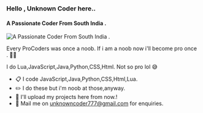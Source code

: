 ### Hello , Unknown Coder here.. 
#### A Passionate Coder From South India . 
![A Passionate Coder From South India . ](https://media.discordapp.net/attachments/805840626574688286/806388502224830474/banner.png)

Every ProCoders was once a noob. If i am a noob now i'll become pro once . ✌🏼

I do Lua,JavaScript,Java,Python,CSS,Html. Not so pro lol 😅

- 📋 I code JavaScript,Java,Python,CSS,Html,Lua.
- ✏️ I do these but i'm noob at those,anyway.
- 📁 I'll upload my projects here from now.!
- 📧 Mail me on unknowncoder777@gmail.com for enquiries.






